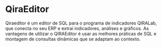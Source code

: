 # QiraEditor

Qiraeditor é um editor de SQL para o programa de indicadores QIRALab, que conecta no seu ERP e extrai indicadores, análises e gráficos.
As vantagens de utilizar o QIRAEditor é usar as melhores práticas de SQL e montagem de consultas dinâmicas que se adaptam ao contexto.
